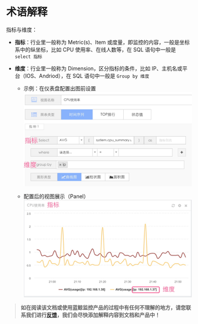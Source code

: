 # 术语解释

指标与维度：

  - **指标**：行业里一般称为 Metric(s)、Item 或度量，即监控的内容，一般是坐标系中的纵坐标，比如 CPU 使用率、在线人数等，在 SQL 语句中一般是 `select 指标`

  - **维度**：行业里一般称为 Dimension，区分指标的条件，比如 IP、主机名或平台（IOS、Andriod），在 SQL 语句中一般是 `Group by 维度`

    - 示例：在仪表盘配置出图前设置
    ![](../media/dashboard_panel_set.jpg)

    - 配置后的视图展示（Panel）
    ![](../media/dashboard_panel.jpg)

> **如在阅读该文档或使用蓝鲸监控产品的过程中有任何不理解的地方，请您联系我们进行[反馈](https://wpa.b.qq.com/cgi/wpa.php?ln=1&key=XzgwMDgwMjAwMV80NDMwOTZfODAwODAyMDAxXzJf)，我们会尽快添加解释内容到文档和产品中！**
